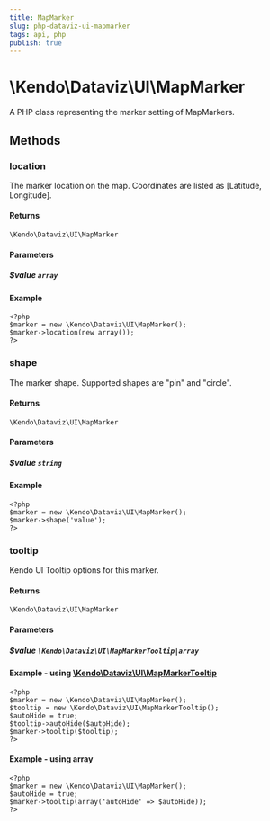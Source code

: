 ```yaml
---
title: MapMarker
slug: php-dataviz-ui-mapmarker
tags: api, php
publish: true
---
```


# \Kendo\Dataviz\UI\MapMarker

A PHP class representing the marker setting of MapMarkers.


## Methods

### location
The marker location on the map. Coordinates are listed as [Latitude, Longitude].

#### Returns
`\Kendo\Dataviz\UI\MapMarker`

#### Parameters

##### $value `array`



#### Example 
    <?php
    $marker = new \Kendo\Dataviz\UI\MapMarker();
    $marker->location(new array());
    ?>

### shape
The marker shape. Supported shapes are "pin" and "circle".

#### Returns
`\Kendo\Dataviz\UI\MapMarker`

#### Parameters

##### $value `string`



#### Example 
    <?php
    $marker = new \Kendo\Dataviz\UI\MapMarker();
    $marker->shape('value');
    ?>

### tooltip

Kendo UI Tooltip options for this marker.

#### Returns
`\Kendo\Dataviz\UI\MapMarker`

#### Parameters

##### $value `\Kendo\Dataviz\UI\MapMarkerTooltip|array`


#### Example - using [\Kendo\Dataviz\UI\MapMarkerTooltip](/kendo-ui/api/wrappers/php/Kendo/Dataviz/UI/MapMarkerTooltip)
    <?php
    $marker = new \Kendo\Dataviz\UI\MapMarker();
    $tooltip = new \Kendo\Dataviz\UI\MapMarkerTooltip();
    $autoHide = true;
    $tooltip->autoHide($autoHide);
    $marker->tooltip($tooltip);
    ?>

#### Example - using array

    <?php
    $marker = new \Kendo\Dataviz\UI\MapMarker();
    $autoHide = true;
    $marker->tooltip(array('autoHide' => $autoHide));
    ?>

